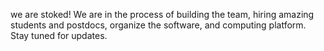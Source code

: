we are stoked!
We are in the process of building the team, hiring amazing students and postdocs, organize the software, and computing platform. Stay tuned for updates.
